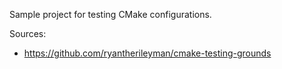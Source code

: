 Sample project for testing CMake configurations.

Sources:
+ https://github.com/ryantherileyman/cmake-testing-grounds
